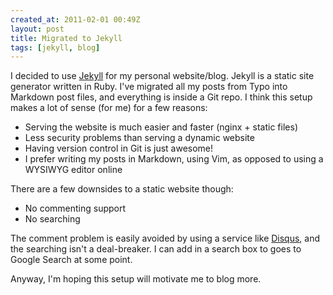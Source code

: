 ```yaml
---
created_at: 2011-02-01 00:49Z
layout: post
title: Migrated to Jekyll
tags: [jekyll, blog]
---
```


I decided to use [Jekyll](https://github.com/mojombo/jekyll) for my personal website/blog.
Jekyll is a static site generator written in Ruby. I've migrated all my posts from Typo into
Markdown post files, and everything is inside a Git repo. I think this setup makes a lot of 
sense (for me) for a few reasons:

- Serving the website is much easier and faster (nginx + static files)
- Less security problems than serving a dynamic website
- Having version control in Git is just awesome!
- I prefer writing my posts in Markdown, using Vim, as opposed to using a WYSIWYG editor online

There are a few downsides to a static website though:

- No commenting support
- No searching

The comment problem is easily avoided by using a service like [Disqus](http://disqus.com/), 
and the searching isn't a deal-breaker. I can add in a search box to goes to Google Search 
at some point.


Anyway, I'm hoping this setup will motivate me to blog more.

